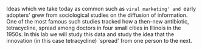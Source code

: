 
Ideas which we take today as common such as `viral marketing' and `early adopters' grew from sociological studies on the diffusion of information.  One of the most famous such studies tracked how a then-new antibiotic, tetracycline, spread among doctors in four small cities in Illinois in the 1950s.  In this lab we will study this data and study the idea that the innovation (in this case tetracycline) `spread' from one person to the next.
